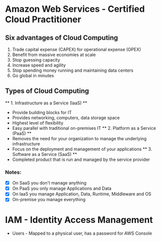 # Amazon Web Services - Certified Cloud Practitioner

## Six advantages of Cloud Computing
 1. Trade capital expense (CAPEX) for operational expense (OPEX)
 2. Benefit from massive economies at scale 
 3. Stop guessing capacity
 4. Increase speed and agility
 5. Stop spending money running and maintaining data centers
 6. Go global in minutes

## Types of Cloud Computing
** 1. Infrastructure as a Service (IaaS) **
   - Provide building blocks for IT
   - Provides networking, computers, data storage space
   - Highest level of flexibility
   - Easy parallel with traditional on-premises IT
** 2. Platform as a Service (PaaS) **
   - Removes the need for your organization to manage the underlying infrastructure
   - Focus on the deployment and management of your applications
** 3. Software as a Service (SaaS) **
  - Completed product that is run and managed by the service provider

### Notes:
- [x] On SaaS you don't manage anything
- [x] On PaaS you only manage Applications and Data
- [x] On IaaS you manage Application, Data, Runtime, Middleware and OS
- [x] On-premise you manage everything

# IAM - Identity Access Management
 - Users - Mapped to a physical user, has a password for AWS Console

